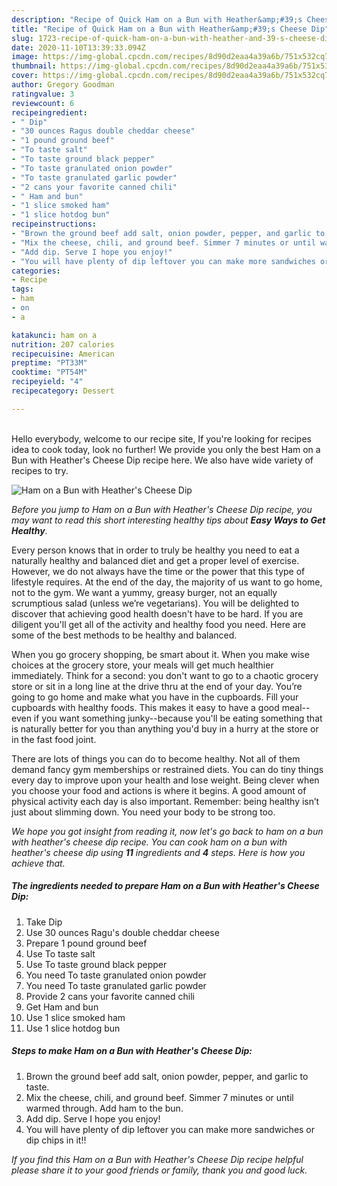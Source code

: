 ```yaml
---
description: "Recipe of Quick Ham on a Bun with Heather&amp;#39;s Cheese Dip"
title: "Recipe of Quick Ham on a Bun with Heather&amp;#39;s Cheese Dip"
slug: 1723-recipe-of-quick-ham-on-a-bun-with-heather-and-39-s-cheese-dip
date: 2020-11-10T13:39:33.094Z
image: https://img-global.cpcdn.com/recipes/8d90d2eaa4a39a6b/751x532cq70/ham-on-a-bun-with-heathers-cheese-dip-recipe-main-photo.jpg
thumbnail: https://img-global.cpcdn.com/recipes/8d90d2eaa4a39a6b/751x532cq70/ham-on-a-bun-with-heathers-cheese-dip-recipe-main-photo.jpg
cover: https://img-global.cpcdn.com/recipes/8d90d2eaa4a39a6b/751x532cq70/ham-on-a-bun-with-heathers-cheese-dip-recipe-main-photo.jpg
author: Gregory Goodman
ratingvalue: 3
reviewcount: 6
recipeingredient:
- " Dip"
- "30 ounces Ragus double cheddar cheese"
- "1 pound ground beef"
- "To taste salt"
- "To taste ground black pepper"
- "To taste granulated onion powder"
- "To taste granulated garlic powder"
- "2 cans your favorite canned chili"
- " Ham and bun"
- "1 slice smoked ham"
- "1 slice hotdog bun"
recipeinstructions:
- "Brown the ground beef add salt, onion powder, pepper, and garlic to taste."
- "Mix the cheese, chili, and ground beef. Simmer 7 minutes or until warmed through. Add ham to the bun."
- "Add dip. Serve I hope you enjoy!"
- "You will have plenty of dip leftover you can make more sandwiches or dip chips in it!!"
categories:
- Recipe
tags:
- ham
- on
- a

katakunci: ham on a 
nutrition: 207 calories
recipecuisine: American
preptime: "PT33M"
cooktime: "PT54M"
recipeyield: "4"
recipecategory: Dessert

---
```

<br>
Hello everybody, welcome to our recipe site, If you're looking for recipes idea to cook today, look no further! We provide you only the best Ham on a Bun with Heather&#39;s Cheese Dip recipe here. We also have wide variety of recipes to try.
<br>


![Ham on a Bun with Heather&#39;s Cheese Dip](https://img-global.cpcdn.com/recipes/8d90d2eaa4a39a6b/751x532cq70/ham-on-a-bun-with-heathers-cheese-dip-recipe-main-photo.jpg)

<i>Before you jump to Ham on a Bun with Heather&#39;s Cheese Dip recipe, you may want to read this short interesting healthy tips about <strong>Easy Ways to Get Healthy</strong>.</i>

Every person knows that in order to truly be healthy you need to eat a naturally healthy and balanced diet and get a proper level of exercise. However, we do not always have the time or the power that this type of lifestyle requires. At the end of the day, the majority of us want to go home, not to the gym. We want a yummy, greasy burger, not an equally scrumptious salad (unless we’re vegetarians). You will be delighted to discover that achieving good health doesn't have to be hard. If you are diligent you'll get all of the activity and healthy food you need. Here are some of the best methods to be healthy and balanced.

When you go grocery shopping, be smart about it. When you make wise choices at the grocery store, your meals will get much healthier immediately. Think for a second: you don't want to go to a chaotic grocery store or sit in a long line at the drive thru at the end of your day. You’re going to go home and make what you have in the cupboards. Fill your cupboards with healthy foods. This makes it easy to have a good meal--even if you want something junky--because you'll be eating something that is naturally better for you than anything you'd buy in a hurry at the store or in the fast food joint.

There are lots of things you can do to become healthy. Not all of them demand fancy gym memberships or restrained diets. You can do tiny things every day to improve upon your health and lose weight. Being clever when you choose your food and actions is where it begins. A good amount of physical activity each day is also important. Remember: being healthy isn’t just about slimming down. You need your body to be strong too. 


<i>We hope you got insight from reading it, now let's go back to ham on a bun with heather&#39;s cheese dip recipe. You can cook ham on a bun with heather&#39;s cheese dip using <strong>11</strong> ingredients and <strong>4</strong> steps. Here is how you achieve that.
</i>

##### The ingredients needed to prepare Ham on a Bun with Heather&#39;s Cheese Dip:

1. Take  Dip
1. Use 30 ounces Ragu&#39;s double cheddar cheese
1. Prepare 1 pound ground beef
1. Use To taste salt
1. Use To taste ground black pepper
1. You need To taste granulated onion powder
1. You need To taste granulated garlic powder
1. Provide 2 cans your favorite canned chili
1. Get  Ham and bun
1. Use 1 slice smoked ham
1. Use 1 slice hotdog bun


##### Steps to make Ham on a Bun with Heather&#39;s Cheese Dip:

1. Brown the ground beef add salt, onion powder, pepper, and garlic to taste.
1. Mix the cheese, chili, and ground beef. Simmer 7 minutes or until warmed through. Add ham to the bun.
1. Add dip. Serve I hope you enjoy!
1. You will have plenty of dip leftover you can make more sandwiches or dip chips in it!!


<i>If you find this Ham on a Bun with Heather&#39;s Cheese Dip recipe helpful please share it to your good friends or family, thank you and good luck.</i>
